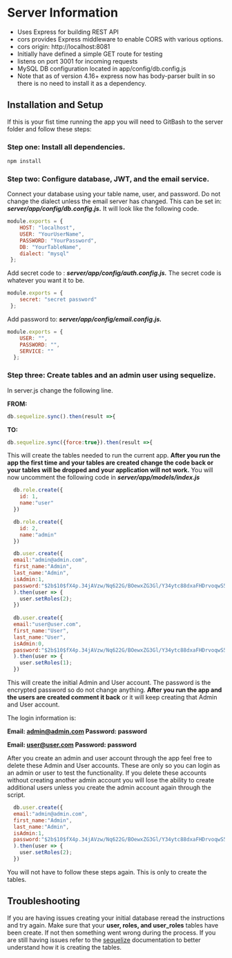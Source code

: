 # Server Information

* Uses Express for building REST API
* cors provides Express middleware to enable CORS with various options.
* cors origin: http://localhost:8081
* Initially have defined a simple GET route for testing
* listens on port 3001 for incoming requests
* MySQL DB configuration located in app/config/db.config.js
* Note that as of version 4.16+ express now has body-parser built in so there is no need to install it as a dependency.

## Installation and Setup
If this is your fist time running the app you will need to GitBash to the server folder and follow these steps: 

### Step one: **Install all dependencies.**
```bash
npm install
```
### Step two: **Configure database, JWT, and the email service.**

Connect your database using your table name, user, and password. Do not change the dialect unless the email server has changed. This can be set in: ***server/app/config/db.config.js.*** It will look like the following code.
```javascript
module.exports = {
    HOST: "localhost",
    USER: "YourUserName",
    PASSWORD: "YourPassword",
    DB: "YourTableName",
    dialect: "mysql"
 };
```
Add secret code to : ***server/app/config/auth.config.js.*** The secret code is whatever you want it to be.
```javascript
module.exports = {
    secret: "secret password"
 };
```
Add password to: ***server/app/config/email.config.js.***
```javascript
module.exports = {
    USER: "",
    PASSWORD: "",
    SERVICE: ""
  };
```

### Step three: **Create tables and an admin user using sequelize.**

In server.js change the following line. 

**FROM:**
```javascript
db.sequelize.sync().then(result =>{
```

**TO:**
```javascript
db.sequelize.sync({force:true}).then(result =>{
```
This will create the tables needed to run the current app. **After you run the app the first time and your tables are created change the code back or your tables will be dropped and your application will not work.**
You will now uncomment the following code in ***server/app/models/index.js*** 
```javascript
  db.role.create({
    id: 1,
    name:"user"
  })

  db.role.create({
    id: 2,
    name:"admin"
  })

  db.user.create({
  email:"admin@admin.com", 
  first_name:"Admin", 
  last_name:"Admin", 
  isAdmin:1, 
  password:"$2b$10$fX4p.34jAVzw/Nq622G/BOewxZG3Gl/Y34ytc88dxaFHDrvoqwS56"}
  ).then(user => {
    user.setRoles(2);
  }) 
  
  db.user.create({
  email:"user@user.com", 
  first_name:"User", 
  last_name:"User", 
  isAdmin:0, 
  password:"$2b$10$fX4p.34jAVzw/Nq622G/BOewxZG3Gl/Y34ytc88dxaFHDrvoqwS56"}
  ).then(user => {
    user.setRoles(1);
  }) 
```

This will create the initial Admin and User account. The password is the encrypted password so do not change anything. **After you run the app and the users are created comment it back** or it will keep creating that Admin and User account.

The login information is:

**Email: admin@admin.com Password: password**

**Email: user@user.com Password: password**

After you create an admin and user account through the app feel free to delete these Admin and User accounts. These are only so you can login as an admin or user to test the functionality. If you delete these accounts without creating another admin account you will lose the ability to create additional users unless you create the admin account again through the script. 
```javascript
  db.user.create({
  email:"admin@admin.com", 
  first_name:"Admin", 
  last_name:"Admin", 
  isAdmin:1, 
  password:"$2b$10$fX4p.34jAVzw/Nq622G/BOewxZG3Gl/Y34ytc88dxaFHDrvoqwS56"}
  ).then(user => {
    user.setRoles(2);
  }) 
```
You will not have to follow these steps again. This is only to create the tables.
## Troubleshooting
If you are having issues creating your initial database reread the instructions and try again. Make sure that your **user, roles, and user_roles** tables have been create. If not then something went wrong during the process. If you are still having issues refer to the [sequelize](https://sequelize.org/master/index.html) documentation to better understand how it is creating the tables.
